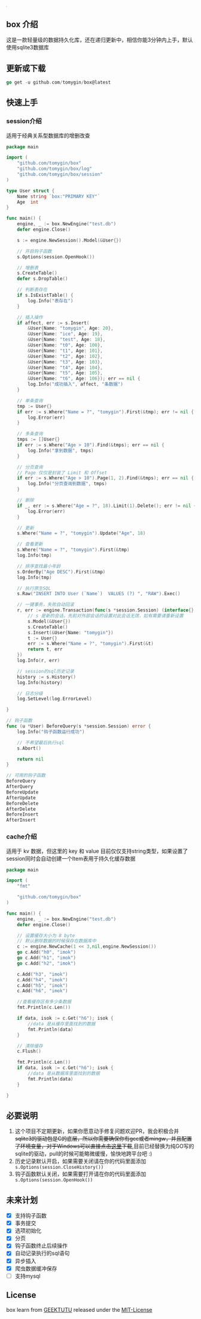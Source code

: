 <img src="logo.png" style="zoom:15%;" />

## box 介绍

这是一款轻量级的数据持久化库，还在递归更新中，相信你能3分钟内上手，默认使用sqlite3数据库

## 更新或下载

```go
go get -u github.com/tomygin/box@latest
```

## 快速上手

### session介绍

适用于经典关系型数据库的增删改查

```go
package main

import (
	"github.com/tomygin/box"
	"github.com/tomygin/box/log"
	"github.com/tomygin/box/session"
)

type User struct {
	Name string `box:"PRIMARY KEY"`
	Age  int
}

func main() {
	engine, _ := box.NewEngine("test.db")
	defer engine.Close()

	s := engine.NewSession().Model(&User{})

	// 开启钩子函数
	s.Options(session.OpenHook())

	// 增删表
	s.CreateTable()
	defer s.DropTable()

	// 判断表存在
	if s.IsExistTable() {
		log.Info("表存在")
	}

	// 插入操作
	if affect, err := s.Insert(
		&User{Name: "tomygin", Age: 20},
		&User{Name: "ice", Age: 19},
		&User{Name: "test", Age: 18},
		&User{Name: "t0", Age: 100},
		&User{Name: "t1", Age: 101},
		&User{Name: "t2", Age: 102},
		&User{Name: "t3", Age: 103},
		&User{Name: "t4", Age: 104},
		&User{Name: "t5", Age: 105},
		&User{Name: "t6", Age: 106}); err == nil {
		log.Info("成功插入", affect, "条数据")
	}

	// 单条查询
	tmp := User{}
	if err := s.Where("Name = ?", "tomygin").First(&tmp); err != nil {
		log.Error(err)
	}

	// 多条查询
	tmps := []User{}
	if err := s.Where("Age > 10").Find(&tmps); err == nil {
		log.Info("拿到数据", tmps)
	}

	// 分页查询
	// Page 仅仅是封装了 Limit 和 Offset
	if err := s.Where("Age > 10").Page(1, 2).Find(&tmps); err == nil {
		log.Info("分页查询到数据", tmps)
	}

	// 删除
	if _, err := s.Where("Age = ?", 18).Limit(1).Delete(); err != nil {
		log.Error(err)
	}

	// 更新
	s.Where("Name = ?", "tomygin").Update("Age", 18)

	// 查看更新
	s.Where("Name = ?", "tomygin").First(&tmp)
	log.Info(tmp)

	// 排序查找最小年龄
	s.OrderBy("Age DESC").First(&tmp)
	log.Info(tmp)

	// 执行原生SQL
	s.Raw("INSERT INTO User (`Name`)  VALUES (?) ", "RAW").Exec()

	// 一键事务，失败自动回滚
	r, err := engine.Transaction(func(s *session.Session) (interface{}, error) {
		// s 是新的会话，先前对外部会话的设置对此会话无效，如有需要请重新设置
		s.Model(&User{})
		s.CreateTable()
		s.Insert(&User{Name: "tomygin"})
		t := User{}
		err := s.Where("Name = ?", "tomygin").First(&t)
		return t, err
	})
	log.Info(r, err)

	// session的sql历史记录
	history := s.History()
	log.Info(history)

	// 日志分级
	log.SetLevel(log.ErrorLevel)

}

// 钩子函数
func (u *User) BeforeQuery(s *session.Session) error {
	log.Info("钩子函数运行成功")

	// 不希望最后执行sql
	s.Abort()

	return nil
}

```

```go
// 可用的钩子函数
BeforeQuery  
AfterQuery   
BeforeUpdate 
AfterUpdate  
BeforeDelete 
AfterDelete  
BeforeInsert 
AfterInsert  
```

### cache介绍

适用于 kv 数据，但这里的 key 和 value 目前仅仅支持string类型，如果设置了session同时会自动创建一个Item表用于持久化缓存数据

```go
package main

import (
	"fmt"

	"github.com/tomygin/box"
)

func main() {
	engine, _ := box.NewEngine("test.db")
	defer engine.Close()

	// 设置缓存大小为 8 byte
	// 默认删除数据的时候保存在数据库中
	c := engine.NewCache(1 << 3,nil,engine.NewSession())
	go c.Add("h0", "imok")
	go c.Add("h1", "imok")
	go c.Add("h2", "imok")

	c.Add("h3", "imok")
	c.Add("h4", "imok")
	c.Add("h5", "imok")
	c.Add("h6", "imok")

	//查看缓存区有多少条数据
	fmt.Println(c.Len())

	if data, isok := c.Get("h6"); isok {
		//data 是从缓存里面找到的数据
		fmt.Println(data)
	}

	// 清除缓存
	c.Flush()

	fmt.Println(c.Len())
	if data, isok := c.Get("h6"); isok {
		//data 是从数据库里面找到的数据
		fmt.Println(data)
	}

}

```


## 必要说明

1. 这个项目不定期更新，如果你愿意动手修复问题欢迎PR，我会积极合并 ~~sqlite3的驱动包是C的底层，所以你需要确保你有gcc或者mingw，并且配置了环境变量，对于Windows可以直接点击[这里](https://github.com/tomygin/box/releases/tag/v1.0.0)下载~~,目前已经替换为纯GO写的sqlite的驱动，pull的时候可能略微缓慢，愉快地跨平台吧 :)
1. 历史记录默认开启，如果需要关闭请在你的代码里面添加` s.Options(session.CloseHistory())`
2. 钩子函数默认关闭，如果需要打开请在你的代码里面添加` s.Options(session.OpenHook())`


## 未来计划

- [x] 支持钩子函数
- [x] 事务提交
- [x] 选项初始化
- [x] 分页
- [x] 钩子函数终止后续操作
- [x] 自动记录执行的sql语句
- [x] 异步插入
- [x] 爬虫数据缓冲保存
- [ ] 支持mysql

## License

box learn from [GEEKTUTU](https://geektutu.com/post/geeorm.html)
released under the [MIT-License](./LICENSE)



